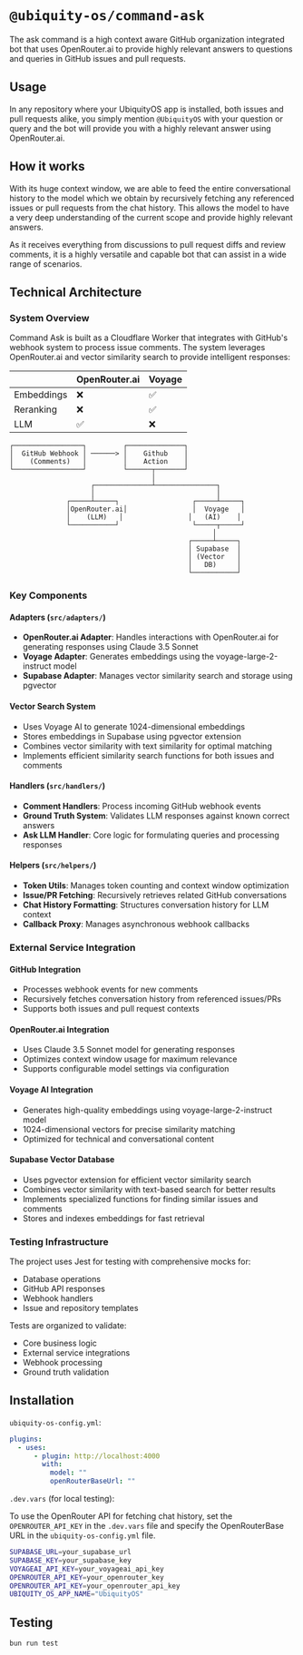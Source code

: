 # `@ubiquity-os/command-ask`

The ask command is a high context aware GitHub organization integrated bot that uses OpenRouter.ai to provide highly relevant answers to questions and queries in GitHub issues and pull requests.

## Usage

In any repository where your UbiquityOS app is installed, both issues and pull requests alike, you simply mention `@UbiquityOS` with your question or query and the bot will provide you with a highly relevant answer using OpenRouter.ai.

## How it works

With its huge context window, we are able to feed the entire conversational history to the model which we obtain by recursively fetching any referenced issues or pull requests from the chat history. This allows the model to have a very deep understanding of the current scope and provide highly relevant answers.

As it receives everything from discussions to pull request diffs and review comments, it is a highly versatile and capable bot that can assist in a wide range of scenarios.

## Technical Architecture

### System Overview

Command Ask is built as a Cloudflare Worker that integrates with GitHub's webhook system to process issue comments. The system leverages OpenRouter.ai and vector similarity search to provide intelligent responses:

|            | OpenRouter.ai | Voyage |
| ---------- | ------------- | ------ |
| Embeddings | ❌            | ✅     |
| Reranking  | ❌            | ✅     |
| LLM        | ✅            | ❌     |

```
┌─────────────────┐         ┌──────────────┐
│  GitHub Webhook │ ──────> │    Github    │
│    (Comments)   │         │    Action    │
└─────────────────┘         └──────┬───────┘
                                   │
                    ┌──────────────┴───────────────┐
                    │                              │
              ┌─────┴─────┐                  ┌─────┴─────┐
              │OpenRouter.ai│                │  Voyage   │
              │    (LLM)   │                │   (AI)    │
              └───────────┘                  └─────┬─────┘
                                                  │
                                            ┌─────┴─────┐
                                            │ Supabase  │
                                            │ (Vector   │
                                            │   DB)     │
                                            └───────────┘
```

### Key Components

#### Adapters (`src/adapters/`)

- **OpenRouter.ai Adapter**: Handles interactions with OpenRouter.ai for generating responses using Claude 3.5 Sonnet
- **Voyage Adapter**: Generates embeddings using the voyage-large-2-instruct model
- **Supabase Adapter**: Manages vector similarity search and storage using pgvector

#### Vector Search System

- Uses Voyage AI to generate 1024-dimensional embeddings
- Stores embeddings in Supabase using pgvector extension
- Combines vector similarity with text similarity for optimal matching
- Implements efficient similarity search functions for both issues and comments

#### Handlers (`src/handlers/`)

- **Comment Handlers**: Process incoming GitHub webhook events
- **Ground Truth System**: Validates LLM responses against known correct answers
- **Ask LLM Handler**: Core logic for formulating queries and processing responses

#### Helpers (`src/helpers/`)

- **Token Utils**: Manages token counting and context window optimization
- **Issue/PR Fetching**: Recursively retrieves related GitHub conversations
- **Chat History Formatting**: Structures conversation history for LLM context
- **Callback Proxy**: Manages asynchronous webhook callbacks

### External Service Integration

#### GitHub Integration

- Processes webhook events for new comments
- Recursively fetches conversation history from referenced issues/PRs
- Supports both issues and pull request contexts

#### OpenRouter.ai Integration

- Uses Claude 3.5 Sonnet model for generating responses
- Optimizes context window usage for maximum relevance
- Supports configurable model settings via configuration

#### Voyage AI Integration

- Generates high-quality embeddings using voyage-large-2-instruct model
- 1024-dimensional vectors for precise similarity matching
- Optimized for technical and conversational content

#### Supabase Vector Database

- Uses pgvector extension for efficient vector similarity search
- Combines vector similarity with text-based search for better results
- Implements specialized functions for finding similar issues and comments
- Stores and indexes embeddings for fast retrieval

### Testing Infrastructure

The project uses Jest for testing with comprehensive mocks for:

- Database operations
- GitHub API responses
- Webhook handlers
- Issue and repository templates

Tests are organized to validate:

- Core business logic
- External service integrations
- Webhook processing
- Ground truth validation

## Installation

`ubiquity-os-config.yml`:

```yml
plugins:
  - uses:
      - plugin: http://localhost:4000
        with:
          model: ""
          openRouterBaseUrl: ""
```

`.dev.vars` (for local testing):

To use the OpenRouter API for fetching chat history, set the `OPENROUTER_API_KEY` in the `.dev.vars` file and specify the OpenRouterBase URL in the `ubiquity-os-config.yml` file.

```sh
SUPABASE_URL=your_supabase_url
SUPABASE_KEY=your_supabase_key
VOYAGEAI_API_KEY=your_voyageai_api_key
OPENROUTER_API_KEY=your_openrouter_key
OPENROUTER_API_KEY=your_openrouter_api_key
UBIQUITY_OS_APP_NAME="UbiquityOS"
```

## Testing

```sh
bun run test
```
